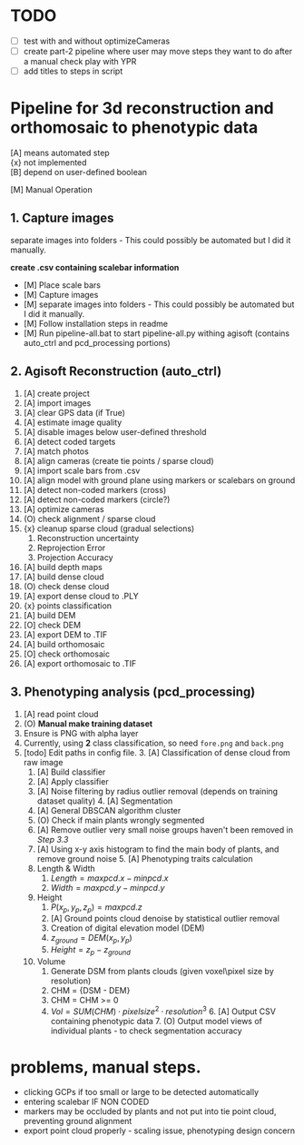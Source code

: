 # TODO

* [ ] test with and without optimizeCameras
* [ ] create part-2 pipeline where user may move steps they want to do after a manual check
  play with YPR
* [ ] add titles to steps in script

# Pipeline for 3d reconstruction and orthomosaic to phenotypic data

[A] means automated step  
{x} not implemented  
[B] depend on user-defined boolean  

[M] Manual Operation

## 1. Capture images
separate images into folders - This could possibly be automated but I did it manually.

**create .csv containing scalebar information**

* [M] Place scale bars
* [M] Capture images
* [M] separate images into folders - This could possibly be automated but I did it manually.
* [M] Follow installation steps in readme
* [M] Run pipeline-all.bat to start pipeline-all.py withing agisoft (contains auto_ctrl and pcd_processing portions)

## 2. Agisoft Reconstruction (auto_ctrl)
1. [A] create project
2. [A] import images
3. [A] clear GPS data (if True)
4. [A] estimate image quality
5. [A] disable images below user-defined threshold
6. [A] detect coded targets
7. [A] match photos
8. [A] align cameras (create tie points / sparse cloud)
9. [A] import scale bars from .csv
10. [A] align model with ground plane using markers or scalebars on ground
11. [A] detect non-coded markers (cross)
12. [A] detect non-coded markers (circle?)
13. [A] optimize cameras
14. (O) check alignment / sparse cloud
15. {x} cleanup sparse cloud (gradual selections)  
    1. Reconstruction uncertainty
    1. Reprojection Error
    1. Projection Accuracy  
1. [A] build depth maps
2. [A] build dense cloud
3. (O) check dense cloud
4. [A] export dense cloud to .PLY
5. {x} points classification
6. [A] build DEM
7. [O] check DEM
8. [A] export DEM to .TIF
9. [A] build orthomosaic
10. [O] check orthomosaic
11. [A] export orthomosaic to .TIF   

## 3. Phenotyping analysis (pcd_processing)
1. [A] read point cloud
1. (O) **Manual make training dataset**
  1. Ensure is PNG with alpha layer
  1. Currently, using **2** class classification, so need `fore.png` and `back.png`
  1. [todo] Edit paths in config file.
 	3. [A] Classification of dense cloud from raw image
      	1. [A] Build classifier
      	2. [A] Apply classifier
      	3. [A] Noise filtering by radius outlier removal (depends on training dataset quality)
 	4. [A] Segmentation
       	1. [A] General DBSCAN algorithm cluster
      	2. (O) Check if main plants wrongly segmented
      	3. [A] Remove outlier very small noise groups haven't been removed in *Step 3.3*
      	4. [A] Using x-y axis histogram to find the main body of plants, and remove ground noise
 	5. [A] Phenotyping traits calculation
      	1. Length & Width
           	1. $Length = max{pcd.x} - min{pcd.x}$
           	2. $Width = max{pcd.y} - min{pcd.y}$
      	2. Height
           	1. $P(x_p, y_p, z_p) = max{pcd.z}$
           	2. [A] Ground points cloud denoise by statistical outlier removal
           	3. Creation of digital elevation model (DEM)
           	4. $z_{ground} = DEM(x_p, y_p)$
           	5. $Height = z_p - z_{ground}$
      	3. Volume
           	1. Generate DSM from plants clouds (given voxel\pixel size by resolution)
           	2. CHM = {DSM - DEM}
           	3. CHM = CHM >= 0
           	4. $Vol = SUM(CHM) \cdot pixel size ^2 \cdot resolution ^ 3$
 	6. [A] Output CSV containing phenotypic data
 	7. (O) Output model views of individual plants - to check segmentation accuracy

# problems, manual steps.
- clicking GCPs if too small or large to be detected automatically
- entering scalebar IF NON CODED
- markers may be occluded by plants and not put into tie point cloud, preventing ground alignment
- export point cloud properly - scaling issue, phenotyping design concern